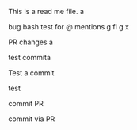 This is a read me file.
a

bug bash test for @ mentions
g
fl
g
x


PR changes
a

test commita

Test a commit 

test

commit PR

commit via PR
